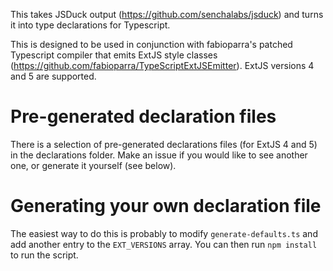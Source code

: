 This takes JSDuck output (https://github.com/senchalabs/jsduck) and turns it into type declarations for Typescript.

This is designed to be used in conjunction with fabioparra's patched Typescript compiler that emits ExtJS style classes (https://github.com/fabioparra/TypeScriptExtJSEmitter). ExtJS versions 4 and 5 are supported.


Pre-generated declaration files
===============================

There is a selection of pre-generated declarations files (for ExtJS 4 and 5) in the declarations folder. Make an issue if you would like to see another one, or generate it yourself (see below).


Generating your own declaration file
====================================

The easiest way to do this is probably to modify `generate-defaults.ts` and add another entry to the `EXT_VERSIONS` array. You can then run `npm install` to run the script.